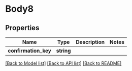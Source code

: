 # Body8

## Properties
Name | Type | Description | Notes
------------ | ------------- | ------------- | -------------
**confirmation_key** | **string** |  | 

[[Back to Model list]](../README.md#documentation-for-models) [[Back to API list]](../README.md#documentation-for-api-endpoints) [[Back to README]](../README.md)


